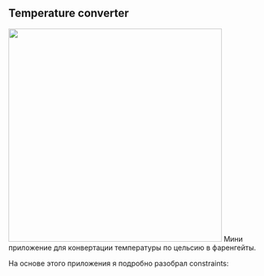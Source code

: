 ## Temperature converter 

<img src="https://i.ibb.co/gR9MtwR/Screen-Shot-2021-09-16-at-7-56-25-PM.png" width="420">
Мини приложение для конвертации температуры по цельсию в фаренгейты.

На основе этого приложения я подробно разобрал constraints: 
